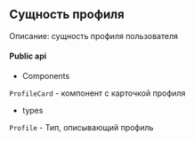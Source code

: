 ## Сущность профиля

Описание: сущность профиля пользователя

#### Public api

-   Components

`ProfileCard` - компонент с карточкой профиля

-   types

`Profile` - Тип, описывающий профиль

